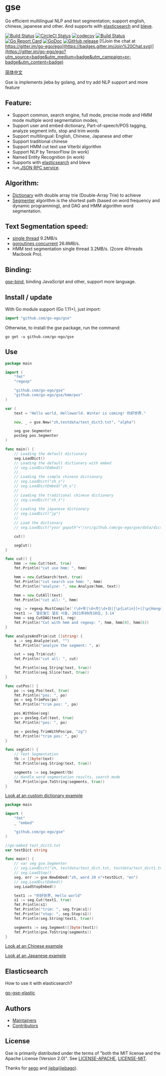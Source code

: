 # gse

Go efficient multilingual NLP and text segmentation; support english, chinese, japanese and other. 
And supports with [elasticsearch](https://github.com/vcaesar/go-gse-elastic) and [bleve](https://github.com/vcaesar/gse-bleve).

<!--<img align="right" src="https://raw.githubusercontent.com/go-ego/ego/master/logo.jpg">-->
<!--<a href="https://circleci.com/gh/go-ego/ego/tree/dev"><img src="https://img.shields.io/circleci/project/go-ego/ego/dev.svg" alt="Build Status"></a>-->

[![Build Status](https://github.com/go-ego/gse/workflows/Go/badge.svg)](https://github.com/go-ego/gse/commits/master)
[![CircleCI Status](https://circleci.com/gh/go-ego/gse.svg?style=shield)](https://circleci.com/gh/go-ego/gse)
[![codecov](https://codecov.io/gh/go-ego/gse/branch/master/graph/badge.svg)](https://codecov.io/gh/go-ego/gse)
[![Build Status](https://travis-ci.org/go-ego/gse.svg)](https://travis-ci.org/go-ego/gse)
[![Go Report Card](https://goreportcard.com/badge/github.com/go-ego/gse)](https://goreportcard.com/report/github.com/go-ego/gse)
[![GoDoc](https://godoc.org/github.com/go-ego/gse?status.svg)](https://godoc.org/github.com/go-ego/gse)
[![GitHub release](https://img.shields.io/github/release/go-ego/gse.svg)](https://github.com/go-ego/gse/releases/latest)
[![Join the chat at https://gitter.im/go-ego/ego](https://badges.gitter.im/Join%20Chat.svg)](https://gitter.im/go-ego/ego?utm_source=badge&utm_medium=badge&utm_campaign=pr-badge&utm_content=badge)

<!-- [![Release](https://github-release-version.herokuapp.com/github/go-ego/gse/release.svg?style=flat)](https://github.com/go-ego/gse/releases/latest) -->
<!--<a href="https://github.com/go-ego/ego/releases"><img src="https://img.shields.io/badge/%20version%20-%206.0.0%20-blue.svg?style=flat-square" alt="Releases"></a>-->

[简体中文](https://github.com/go-ego/gse/blob/master/README_zh.md)

Gse is implements jieba by golang, and try add NLP support and more feature

## Feature:
- Support common, search engine, full mode, precise mode and HMM mode multiple word segmentation modes; 
- Support user and embed dictionary, Part-of-speech/POS tagging, analyze segment info, stop and trim words
- Support multilingual: English, Chinese, Japanese and other
- Support traditional chinese
- Support HMM cut text use Viterbi algorithm
- Support NLP by TensorFlow (in work)
- Named Entity Recognition (in work) 
- Supports with [elasticsearch](https://github.com/vcaesar/go-gse-elastic) and bleve
- run<a href="https://github.com/go-ego/gse/blob/master/tools/server/server.go"> JSON RPC service</a>.

## Algorithm:
- [Dictionary](https://github.com/go-ego/gse/blob/master/dictionary.go) with double array trie (Double-Array Trie) to achieve
- [Segmenter](https://github.com/go-ego/gse/blob/master/segmenter.go) algorithm is the shortest path (based on word frequency and dynamic programming), and DAG and HMM algorithm word segmentation.

## Text Segmentation speed:
- <a href="https://github.com/go-ego/gse/blob/master/tools/benchmark/benchmark.go"> single thread</a> 9.2MB/s
- <a href="https://github.com/go-ego/gse/blob/master/tools/benchmark/goroutines/goroutines.go">goroutines concurrent</a> 26.8MB/s. 
- HMM text segmentation single thread 3.2MB/s. (2core 4threads Macbook Pro).

## Binding:

[gse-bind](https://github.com/vcaesar/gse-bind), binding JavaScript and other, support more language.

## Install / update

With Go module support (Go 1.11+), just import:
```go
import "github.com/go-ego/gse"
```

Otherwise, to install the gse package, run the command:
```
go get -u github.com/go-ego/gse
```

## Use

```go
package main

import (
	"fmt"
	"regexp"

	"github.com/go-ego/gse"
	"github.com/go-ego/gse/hmm/pos"
)

var (
	text = "Hello world, Helloworld. Winter is coming! 你好世界."

	new, _ = gse.New("zh,testdata/test_dict3.txt", "alpha")

	seg gse.Segmenter
	posSeg pos.Segmenter
)

func main() {
	// Loading the default dictionary
	seg.LoadDict()
	// Loading the default dictionary with embed
	// seg.LoadDictEmbed()
	// 
	// Loading the simple chinese dictionary
	// seg.LoadDict("zh_s")
	// seg.LoadDictEmbed("zh_s")
	//
	// Loading the traditional chinese dictionary
	// seg.LoadDict("zh_t")
	// 
	// Loading the japanese dictionary
	// seg.LoadDict("jp")
	// 
	// Load the dictionary
	// seg.LoadDict("your gopath"+"/src/github.com/go-ego/gse/data/dict/dictionary.txt")

	cut()

	segCut()
}

func cut() {
	hmm := new.Cut(text, true)
	fmt.Println("cut use hmm: ", hmm)

	hmm = new.CutSearch(text, true)
	fmt.Println("cut search use hmm: ", hmm)
	fmt.Println("analyze: ", new.Analyze(hmm, text))

	hmm = new.CutAll(text)
	fmt.Println("cut all: ", hmm)

	reg := regexp.MustCompile(`(\d+年|\d+月|\d+日|[\p{Latin}]+|[\p{Hangul}]+|\d+\.\d+|[a-zA-Z0-9]+)`)
	text1 := `헬로월드 헬로 서울, 2021年09月10日, 3.14`
	hmm = seg.CutDAG(text1, reg)
	fmt.Println("Cut with hmm and regexp: ", hmm, hmm[0], hmm[6])
}

func analyzeAndTrim(cut []string) {
	a := seg.Analyze(cut, "")
	fmt.Println("analyze the segment: ", a)

	cut = seg.Trim(cut)
	fmt.Println("cut all: ", cut)

	fmt.Println(seg.String(text, true))
	fmt.Println(seg.Slice(text, true))
}

func cutPos() {
	po := seg.Pos(text, true)
	fmt.Println("pos: ", po)
	po = seg.TrimPos(po)
	fmt.Println("trim pos: ", po)

	pos.WithGse(seg)
	po = posSeg.Cut(text, true)
	fmt.Println("pos: ", po)

	po = posSeg.TrimWithPos(po, "zg")
	fmt.Println("trim pos: ", po)
}

func segCut() {
	// Text Segmentation
	tb := []byte(text)
	fmt.Println(seg.String(text, true))

	segments := seg.Segment(tb)
	// Handle word segmentation results, search mode
	fmt.Println(gse.ToString(segments, true))
}

```

[Look at an custom dictionary example](/examples/dict/main.go)

```Go
package main

import (
	"fmt"
	_ "embed"

	"github.com/go-ego/gse"
)

//go:embed test_dict3.txt
var testDict string

func main() {
	// var seg gse.Segmenter
	// seg.LoadDict("zh, testdata/test_dict.txt, testdata/test_dict1.txt")
	// seg.LoadStop()
	seg, err := gse.NewEmbed("zh, word 20 n"+testDict, "en")
	// seg.LoadDictEmbed()
	seg.LoadStopEmbed()

	text1 := "你好世界, Hello world"
	s1 := seg.Cut(text1, true)
	fmt.Println(s1)
	fmt.Println("trim: ", seg.Trim(s1))
	fmt.Println("stop: ", seg.Stop(s1))
	fmt.Println(seg.String(text1, true))

	segments := seg.Segment([]byte(text1))
	fmt.Println(gse.ToString(segments))
}
```

[Look at an Chinese example](/examples/main.go)

[Look at an Japanese example](/examples/jp/main.go)

## Elasticsearch
How to use it with elasticsearch?

[go-gse-elastic](https://github.com/vcaesar/go-gse-elastic)

## Authors

- [Maintainers](https://github.com/orgs/go-ego/people)
- [Contributors](https://github.com/go-ego/gse/graphs/contributors)

## License

Gse is primarily distributed under the terms of "both the MIT license and the Apache License (Version 2.0)". 
See [LICENSE-APACHE](http://www.apache.org/licenses/LICENSE-2.0), [LICENSE-MIT](https://github.com/go-vgo/robotgo/blob/master/LICENSE).

Thanks for [sego](https://github.com/huichen/sego) and [jieba](https://github.com/fxsjy/jieba)([jiebago](https://github.com/wangbin/jiebago)).

